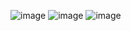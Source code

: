 ![image](https://github.com/user-attachments/assets/f30a917e-f465-4cb0-b4d7-a9c93c1fd4d7)
![image](https://github.com/user-attachments/assets/f2aab8a6-3a18-4225-8318-b3c7e2e01a6f)
![image](https://github.com/user-attachments/assets/e15bdbb9-d906-4bff-8c28-e4c053961ec5)
